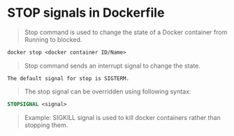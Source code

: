 # STOP signals in Dockerfile
> Stop command is used to change the state of a Docker container from Running to blocked.
```Dockerfile
docker stop <docker container ID/Name>
```
> Stop command sends an interrupt signal to change the state.
```
The default signal for stop is SIGTERM.
```
> The stop signal can be overridden using following syntax:
```Dockerfile
STOPSIGNAL <signal>
```
> Example: SIGKILL signal is used to kill docker containers rather than stopping them.
